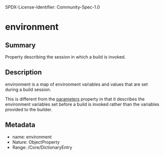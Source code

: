 SPDX-License-Identifier: Community-Spec-1.0

# environment

## Summary

Property describing the session in which a build is invoked.

## Description

environment is a map of environment variables and values that are set during a
build session.

This is different from the [parameters](parameters.md) property in that it
describes the environment variables set before a build is invoked rather than
the variables provided to the builder.

## Metadata

- name: environment
- Nature: ObjectProperty
- Range: /Core/DictionaryEntry
